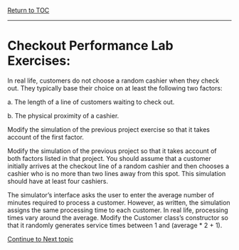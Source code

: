 <a href="https://github.com/CyberTrainingUSAF/06-Intro-to-Algorithms/blob/master/00-Table-of-Contents.md"> Return to TOC </a>

---

# Checkout Performance Lab Exercises:

In real life, customers do not choose a random cashier when they check out. They typically base their choice on at least the following two factors:

a. The length of a line of customers waiting to check out.

b. The physical proximity of a cashier.

Modify the simulation of the previous project exercise so that it takes account of the first factor.

Modify the simulation of the previous project so that it takes account of both factors listed in that project. You should assume that a customer initially arrives at the checkout line of a random cashier and then chooses a cashier who is no more than two lines away from this spot. This simulation should have at least four cashiers.

The simulator’s interface asks the user to enter the average number of minutes required to process a customer. However, as written, the simulation assigns the same processing time to each customer. In real life, processing times vary around the average. Modify the Customer class’s constructor so that it randomly generates service times between 1 and (average * 2 + 1).

<a href="https://github.com/Bpmhome/06-Intro-to-Algorithms/blob/master/21_Trees_Lesson.md"> Continue to Next topic </a>
